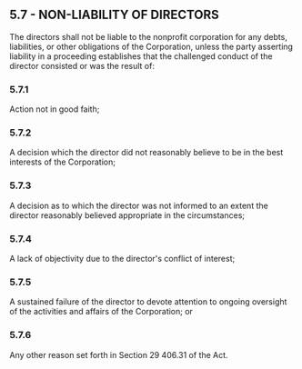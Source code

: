 ## **5.7 - NON-LIABILITY OF DIRECTORS**

The directors shall not be liable to the nonprofit corporation for any debts, liabilities, or other obligations of the Corporation, unless the party asserting liability in a proceeding establishes that the challenged conduct of the director consisted or was the result of:

### **5.7.1**

Action not in good faith;

### **5.7.2**

A decision which the director did not reasonably believe to be in the best interests of the Corporation;

### **5.7.3**

A decision as to which the director was not informed to an extent the director reasonably believed appropriate in the circumstances;

### **5.7.4**

A lack of objectivity due to the director's conflict of interest;
### **5.7.5**

A sustained failure of the director to devote attention to ongoing oversight of the activities and affairs of the Corporation; or

### **5.7.6**

Any other reason set forth in Section 29 406.31 of the Act.
